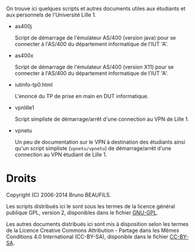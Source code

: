 On trouve ici quelques scripts et autres documents utiles aux étudiants et aux
personnels de l'Université Lille 1.

 - as400j

   Script de démarrage de l'émulateur AS/400 (version java) pour se connecter
   à l'AS/400 du département informatique de l'IUT 'A'.

 - as400x

   Script de démarrage de l'émulateur AS/400 (version X11) pour se connecter à
   l'AS/400 du département informatique de l'IUT 'A'.

 - iutinfo-tp0.html
 
   L'enoncé du TP de prise en main en DUT informatique.

 - vpnlille1

   Script simpliste de démarrage/arrêt d'une connection au VPN de Lille 1.

 - vpnetu

   Un peu de documentation sur le VPN à destination des étudiants ainsi qu'un
   script simpliste (`vpnetu/vpnetu`) de démarrage/arrêt d'une connection au
   VPN étudiant de Lille 1.

# Droits

Copyright (C) 2006-2014 Bruno BEAUFILS.

Les scripts distribués ici le sont sous les termes de la licence général
publique GPL, version 2, disponibles dans le fichier [GNU-GPL](GNU-GPL).

Les autres documents distribués ici sont mis à disposition selon les termes de
la Licence Creative Commons Attribution - Partage dans les Mêmes
Conditions 4.0 International (CC-BY-SA), disponible dans le fichier
[CC-BY-SA](CC-BY-SA).
